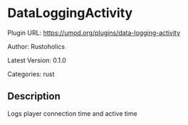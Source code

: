 # DataLoggingActivity

Plugin URL: https://umod.org/plugins/data-logging-activity

Author: Rustoholics

Latest Version: 0.1.0

Categories: rust

## Description

Logs player connection time and active time
